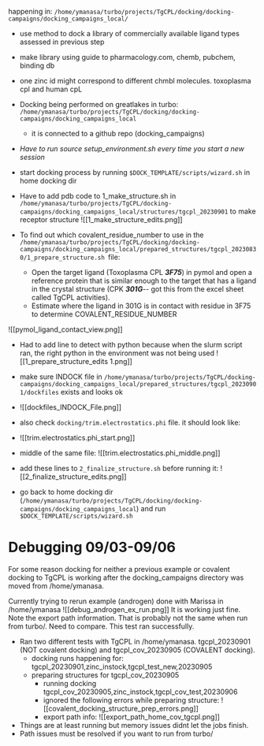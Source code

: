 happening in: `/home/ymanasa/turbo/projects/TgCPL/docking/docking-campaigns/docking_campaigns_local/`
- use method to dock a library of commercially available ligand types assessed in previous step
- make library using guide to pharmacology.com, chemb, pubchem, binding db
- one zinc id might correspond to different chmbl molecules. toxoplasma cpl and human cpL

- Docking being performed on greatlakes in turbo: `/home/ymanasa/turbo/projects/TgCPL/docking/docking-campaigns/docking_campaigns_local`
	- it is connected to a github repo (docking_campaigns)

- *Have to run source setup_environment.sh every time you start a new session*
- start docking process by running `$DOCK_TEMPLATE/scripts/wizard.sh` in home docking dir
- Have to add pdb code to 1_make_structure.sh in `/home/ymanasa/turbo/projects/TgCPL/docking-campaigns/docking_campaigns_local/structures/tgcpl_20230901` to make receptor structure 
![[1_make_structure_edits.png]]

- To find out which covalent_residue_number to use in the `/home/ymanasa/turbo/projects/TgCPL/docking/docking-campaigns/docking_campaigns_local/prepared_structures/tgcpl_20230830/1_prepare_structure.sh `file:
	- Open the target ligand (Toxoplasma CPL ***3F75***) in pymol and open a reference protein that is similar enough to the target that has a ligand in the crystal structure (CPK ***301G***-- got this from the excel sheet called TgCPL activities).
	- Estimate where the ligand in 301G is in contact with residue in 3F75 to determine COVALENT_RESIDUE_NUMBER

![[pymol_ligand_contact_view.png]]

- Had to add line to detect with python because when the slurm script ran, the right python in the environment was not being used
![[1_prepare_structure_edits 1.png]]

- make sure INDOCK file in `/home/ymanasa/turbo/projects/TgCPL/docking-campaigns/docking_campaigns_local/prepared_structures/tgcpl_20230901/dockfiles` exists and looks ok
- ![[dockfiles_INDOCK_File.png]]
- also check `docking/trim.electrostatics.phi` file. it should look like: 
- ![[trim.electrostatics.phi_start.png]]
- middle of the same file: 
![[trim.electrostatics.phi_middle.png]]
- add these lines to `2_finalize_structure.sh` before running it: 
![[2_finalize_structure_edits.png]]

- go back to home docking dir (`/home/ymanasa/turbo/projects/TgCPL/docking/docking-campaigns/docking_campaigns_local`) and run `$DOCK_TEMPLATE/scripts/wizard.sh`


# Debugging 09/03-09/06
For some reason docking for neither a previous example or covalent docking to TgCPL is working after the docking_campaigns directory was moved from /home/ymanasa. 

Currently trying to rerun example (androgen) done with Marissa in /home/ymanasa
![[debug_androgen_ex_run.png]]
It is working just fine. Note the export path information. That is probably not the same when run from turbo/. Need to compare. This test ran successfully. 

- Ran two different tests with TgCPL in /home/ymanasa. tgcpl_20230901 (NOT covalent docking) and tgcpl_cov_20230905 (COVALENT docking). 
	- docking runs happening for: tgcpl_20230901,zinc_instock,tgcpl_test_new,20230905
	- preparing structures for tgcpl_cov_20230905
		- running docking tgcpl_cov_20230905,zinc_instock,tgcpl_cov_test,20230906
		- ignored the following errors while preparing structure: 
		![[covalent_docking_structure_prep_errors.png]]
		- export path info: ![[export_path_home_cov_tgcpl.png]]
- Things are at least running but memory issues didnt let the jobs finish.
- Path issues must be resolved if you want to run from turbo/

